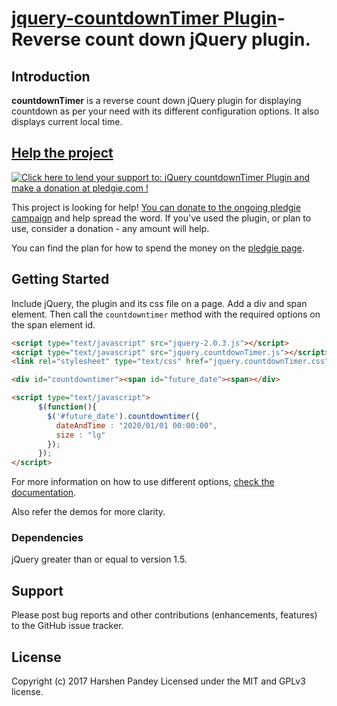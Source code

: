 [jquery-countdownTimer Plugin](https://www.npmjs.com/package/countdowntimer)- Reverse count down jQuery plugin.
===============================

## <a id="Introduction"></a>Introduction

**countdownTimer** is a reverse count down jQuery plugin for displaying countdown as per your need with its different configuration options. It also displays current local time.

## [Help the project](https://pledgie.com/campaigns/23663)

<a href='https://pledgie.com/campaigns/23663'><img alt='Click here to lend your support to: jQuery countdownTimer Plugin and make a donation at pledgie.com !' src='https://pledgie.com/campaigns/23663.png?skin_name=chrome' border='0' ></a>

This project is looking for help! [You can donate to the ongoing pledgie campaign](https://pledgie.com/campaigns/23663)
and help spread the word. If you've used the plugin, or plan to use, consider a donation - any amount will help.

You can find the plan for how to spend the money on the [pledgie page](https://pledgie.com/campaigns/23663).

## Getting Started

Include jQuery, the plugin and its css file on a page. Add a div and span element. Then call the `countdowntimer` method with the required options on the span element id.

```html
<script type="text/javascript" src="jquery-2.0.3.js"></script>
<script type="text/javascript" src="jquery.countdownTimer.js"></script>
<link rel="stylesheet" type="text/css" href="jquery.countdownTimer.css" />

<div id="countdowntimer"><span id="future_date"><span></div>

<script type="text/javascript">
	  $(function(){
	    $('#future_date').countdowntimer({
	      dateAndTime : "2020/01/01 00:00:00",
	      size : "lg"
	    });
	  });
</script>
```
For more information on how to use different options, [check the documentation](https://raw.github.com/harshen/jquery-countdownTimer/master/DOCS/jQuery_countdownTimer_Documentation).

Also refer the demos for more clarity.

### Dependencies

jQuery greater than or equal to version 1.5.

## <a id="Support"></a>Support

Please post bug reports and other contributions (enhancements, features) to the GitHub issue tracker.

## <a id="License"></a>License

Copyright (c) 2017 Harshen Pandey
Licensed under the MIT and GPLv3 license.
